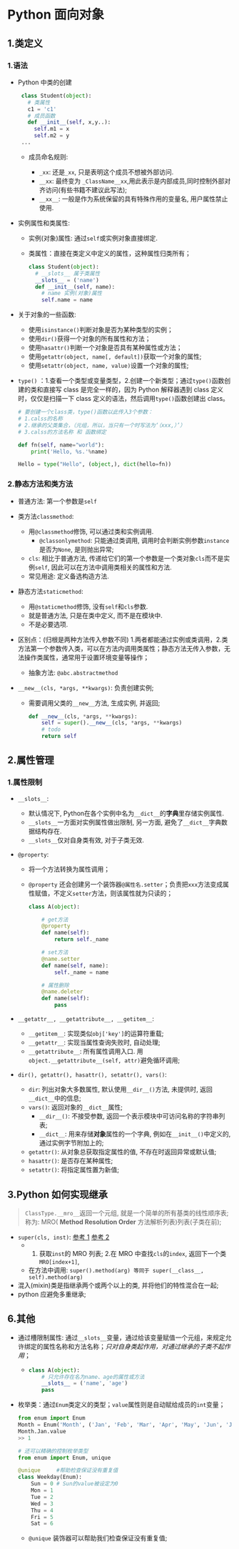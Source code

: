 # Python 面向对象

## 1.类定义

### 1.语法

- Python 中类的创建

   ```python
    class Student(object):
      # 类属性
      c1 = 'c1'
      # 成员函数
      def __init__(self, x,y..):
        self.m1 = x
        self.m2 = y
    ...

  ```

  - 成员命名规则:

    - `_xx`: 还是`_xx`, 只是表明这个成员不想被外部访问.
    - `__xx`: 最终变为 `_ClassName__xx`,用此表示是内部成员,同时控制外部对齐访问(有些书籍不建议此写法);
    - `__xx__`: 一般是作为系统保留的具有特殊作用的变量名, 用户属性禁止使用.

- 实例属性和类属性:

  - 实例(对象)属性: 通过`self`或实例对象直接绑定.

  - 类属性：直接在类定义中定义的属性，这种属性归类所有；

    ```python
    class Student(object):
      # __slots__ 属于类属性
      __slots__ = ('name')
      def __init__(self, name):
        # name 实例(对象)属性
        self.name = name
    ```

- 关于对象的一些函数:

  - 使用`isinstance()`判断对象是否为某种类型的实例；
  - 使用`dir()`获得一个对象的所有属性和方法；
  - 使用`hasattr()`判断一个对象是否具有某种属性或方法；
  - 使用`getattr(object, name[, default])`获取一个对象的属性;
  - 使用`setattr(object, name, value)`设置一个对象的属性;

- `type()` ：1.查看一个类型或变量类型，2.创建一个新类型；通过`type()`函数创建的类和直接写 class 是完全一样的，因为 Python 解释器遇到 class 定义时，仅仅是扫描一下 class 定义的语法，然后调用`type()`函数创建出 class。

  ```python
  # 要创建一个class类，type()函数以此传入3个参数：
  # 1.calss的名称
  # 2.继承的父类集合，（元组，所以，当只有一个时写法为‘（xxx,）’）
  # 3.calss的方法名称 和 函数绑定

  def fn(self, name="world"):
      print('Hello, %s.'%name)

  Hello = type("Hello", (object,), dict(hello=fn))
  ```

### 2.静态方法和类方法

- 普通方法: 第一个参数是`self`

- 类方法`classmethod`:
  - 用`@classmethod`修饰, 可以通过类和实例调用.
    - `@classonlymethod`: 只能通过类调用, 调用时会判断实例参数`instance`是否为`None`, 是则抛出异常;
  - `cls`: 相比于普通方法, 传递给它们的第一个参数是一个类对象`cls`而不是实例`self`, 因此可以在方法中调用类相关的属性和方法.
  - 常见用途: 定义备选构造方法.

- 静态方法`staticmethod`:
  - 用`@staticmethod`修饰, 没有`self`和`cls`参数.
  - 就是普通方法, 只是在类中定义, 而不是在模块中.
  - 不是必要选项.

- 区别点：(归根是两种方法传入参数不同) 1.两者都能通过实例或类调用，2.类方法第一个参数传入类，可以在方法内调用类属性；静态方法无传入参数，无法操作类属性，通常用于设置环境变量等操作；
  - 抽象方法: `@abc.abstractmethod`

- `__new__(cls, *args, **kwargs)`: 负责创建实例;

  - 需要调用父类的`__new__`方法, 生成实例, 并返回;

    ```python
    def __new__(cls, *args, **kwargs):
        self = super().__new__(cls, *args, **kwargs)
        # todo
        return self
    ```

## 2.属性管理

### 1.属性限制

- `__slots__`:
  - 默认情况下, Python在各个实例中名为`__dict__`的**字典**里存储实例属性.
  - `__slots__`一方面对实例属性做出限制, 另一方面, 避免了`__dict__`字典数据结构存在.
  - `__slots__`仅对自身类有效, 对于子类无效.

- `@property`:

  - 将一个方法转换为属性调用；

  - `@property` 还会创建另一个装饰器`@属性名.setter`；负责把`xxx`方法变成属性赋值，不定义`setter`方法，则该属性就为只读的；

    ```python
    class A(object):

        # get方法
        @property
        def name(self):
            return self._name

        # set方法
        @name.setter
        def name(self, name):
            self._name = name

        # 属性删除
        @name.deleter
        def name(self):
            pass
    ```

- `__getattr__, __getattribute__, __getitem__`:

  - `__getitem__`: 实现类似`obj['key']`的运算符重载;
  - `__getattr__`: 实现当属性查询失败时, 自动处理;
  - `__getattribute__`: 所有属性调用入口. 用`object.__getattribute__(self, attr)`避免循环调用;

- `dir(), getattr(), hasattr(), setattr(), vars()`:

  - `dir`: 列出对象大多数属性, 默认使用`__dir__()`方法, 未提供时, 返回`__dict__`中的信息;
  - `vars()`: 返回对象的`__dict__`属性;
    - `__dir__()`: 不接受参数, 返回一个表示模块中可访问名称的字符串列表;
    - `__dict__`: 用来存储**对象**属性的一个字典, 例如在`__init__()`中定义的, 通过实例字节附加上的;
  - `getattr()`: 从对象总获取指定属性的值, 不存在时返回异常或默认值;
  - `hasattr()`: 是否存在某种属性;
  - `setattr()`: 将指定属性置为新值;

## 3.Python 如何实现继承

> `ClassType.__mro__`返回一个元组, 就是一个简单的所有基类的线性顺序表; 称为: MRO( **Method Resolution Order** 方法解析列表)列表(子类在前);

- `super(cls, inst)`: [参考 1](https://rhettinger.wordpress.com/2011/05/26/super-considered-super/) [参考 2](http://funhacks.net/explore-python/Class/super.html)
  - 1. 获取`inst`的 MRO 列表; 2.在 MRO 中查找`cls`的`index`, 返回下一个类`MRO[index+1]`,
  - 在方法中调用: `super().method(arg) 等同于 super(__class__, self).method(arg)`
- 混入(mixin)类是指继承两个或两个以上的类, 并将他们的特性混合在一起;
- python 应避免多重继承;

## 6.其他

- 通过槽限制属性: 通过`__slots__`变量，通过给该变量赋值一个元组，来规定允许绑定的属性名称和方法名称；_只对自身类起作用，对通过继承的子类不起作用_；

  - ```python
    class A(object):
        # 只允许存在名为name、age的属性或方法
        __slots__ = ('name', 'age')
        pass
    ```

- 枚举类：通过`Enum`类定义的类型；`value`属性则是自动赋给成员的`int`变量；

  ```python
  from enum import Enum
  Month = Enum('Month', ('Jan', 'Feb', 'Mar', 'Apr', 'May', 'Jun', 'Jul', 'Aug', 'Sep', 'Oct', 'Nov', 'Dec'))
  Month.Jan.value
  >> 1

  # 还可以精确的控制枚举类型
  from enum import Enum, unique

  @unique     #帮助检查保证没有重复值
  class Weekday(Enum):
      Sun = 0 # Sun的value被设定为0
      Mon = 1
      Tue = 2
      Wed = 3
      Thu = 4
      Fri = 5
      Sat = 6
  ```

  - `@unique` 装饰器可以帮助我们检查保证没有重复值;
